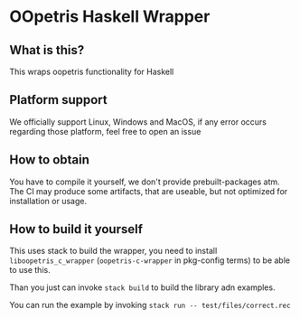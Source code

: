 # OOpetris Haskell Wrapper


## What is this?

This wraps oopetris functionality for Haskell





## Platform support

We officially support Linux, Windows and MacOS, if any error occurs regarding those platform, feel free to open an issue

## How to obtain

You have to compile it yourself, we don't provide prebuilt-packages atm. The CI may produce some artifacts, that are useable, but not optimized for installation or usage.

## How to build it yourself

This uses stack to build the wrapper, you need to install `liboopetris_c_wrapper` (`oopetris-c-wrapper` in pkg-config terms) to be able to use this.

Than you just can invoke `stack build` to build the library adn examples.

You can run the example by invoking `stack run -- test/files/correct.rec`
